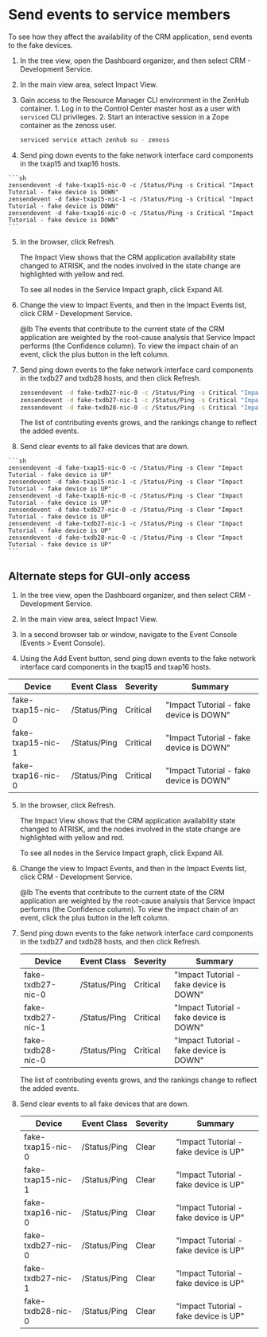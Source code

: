 # Send events to service members

To see how they affect the availability of the CRM application, send
events to the fake devices.

1.   In the tree view, open the Dashboard organizer, and then select
    CRM - Development Service.
2.   In the main view area, select Impact View.
3.   Gain access to the Resource Manager CLI environment in the ZenHub
    container.
    1.   Log in to the Control Center master host as a user with
        `serviced` CLI
        privileges.
    2.   Start an interactive session in a Zope container as the zenoss
        user.

        ```sh
        serviced service attach zenhub su - zenoss
        ```

4.   Send ping down events to the fake network interface card components
    in the txap15 and txap16 hosts.

    ```sh
    zensendevent -d fake-txap15-nic-0 -c /Status/Ping -s Critical "Impact Tutorial - fake device is DOWN"
    zensendevent -d fake-txap15-nic-1 -c /Status/Ping -s Critical "Impact Tutorial - fake device is DOWN"
    zensendevent -d fake-txap16-nic-0 -c /Status/Ping -s Critical "Impact Tutorial - fake device is DOWN"
    ```

5.  In the browser, click Refresh.

    The Impact View shows that the CRM application availability state
    changed to ATRISK, and the nodes involved in the state change are
    highlighted with yellow and red.

    To see all nodes in the Service Impact graph, click Expand All.

6.  Change the view to Impact Events, and then in the Impact Events
    list, click CRM - Development Service.

    @lb[](img/test-service-crm-impact-events.png)
    The events that contribute to the current state of the CRM
    application are weighted by the root-cause analysis that Service
    Impact performs (the Confidence column). To view the impact chain of
    an event, click the plus button in the left column.

7.  Send ping down events to the fake network interface card components
    in the txdb27 and txdb28 hosts, and then click Refresh.

    ```sh
    zensendevent -d fake-txdb27-nic-0 -c /Status/Ping -s Critical "Impact Tutorial - fake device is DOWN"
    zensendevent -d fake-txdb27-nic-1 -c /Status/Ping -s Critical "Impact Tutorial - fake device is DOWN"
    zensendevent -d fake-txdb28-nic-0 -c /Status/Ping -s Critical "Impact Tutorial - fake device is DOWN"
    ```

    The list of contributing events grows, and the rankings change to
    reflect the added events.

8.   Send clear events to all fake devices that are down.

    ```sh
    zensendevent -d fake-txap15-nic-0 -c /Status/Ping -s Clear "Impact Tutorial - fake device is UP"
    zensendevent -d fake-txap15-nic-1 -c /Status/Ping -s Clear "Impact Tutorial - fake device is UP"
    zensendevent -d fake-txap16-nic-0 -c /Status/Ping -s Clear "Impact Tutorial - fake device is UP"
    zensendevent -d fake-txdb27-nic-0 -c /Status/Ping -s Clear "Impact Tutorial - fake device is UP"
    zensendevent -d fake-txdb27-nic-1 -c /Status/Ping -s Clear "Impact Tutorial - fake device is UP"
    zensendevent -d fake-txdb28-nic-0 -c /Status/Ping -s Clear "Impact Tutorial - fake device is UP"
    ```

## Alternate steps for GUI-only access

1. In the tree view, open the Dashboard organizer, and then select CRM - Development Service.

2. In the main view area, select Impact View.

3. In a second browser tab or window, navigate to the Event Console (Events > Event Console).

4. Using the Add Event button, send ping down events to the fake network interface card components in the txap15 and txap16 hosts.  

  |Device|Event Class|Severity|Summary|
  |------|-----------|--------|-------|
  |fake-txap15-nic-0|/Status/Ping|Critical|"Impact Tutorial - fake device is DOWN"|
  |fake-txap15-nic-1|/Status/Ping|Critical|"Impact Tutorial - fake device is DOWN"|
  |fake-txap16-nic-0|/Status/Ping|Critical|"Impact Tutorial - fake device is DOWN"|

5. In the browser, click Refresh.

    The Impact View shows that the CRM application availability state
    changed to ATRISK, and the nodes involved in the state change are
    highlighted with yellow and red.

    To see all nodes in the Service Impact graph, click Expand All.

6.  Change the view to Impact Events, and then in the Impact Events
    list, click CRM - Development Service.

    @lb[](img/test-service-crm-impact-events.png)
    The events that contribute to the current state of the CRM
    application are weighted by the root-cause analysis that Service
    Impact performs (the Confidence column). To view the impact chain of
    an event, click the plus button in the left column.

7.  Send ping down events to the fake network interface card components
    in the txdb27 and txdb28 hosts, and then click Refresh.

    |Device|Event Class|Severity|Summary|
    |------|-----------|--------|-------|
    |fake-txdb27-nic-0|/Status/Ping|Critical|"Impact Tutorial - fake device is DOWN"|
    |fake-txdb27-nic-1|/Status/Ping|Critical|"Impact Tutorial - fake device is DOWN"|
    |fake-txdb28-nic-0|/Status/Ping|Critical|"Impact Tutorial - fake device is DOWN"|

    The list of contributing events grows, and the rankings change to
    reflect the added events.

8.  Send clear events to all fake devices that are down.

    |Device|Event Class|Severity|Summary|
    |------|-----------|--------|-------|
    |fake-txap15-nic-0|/Status/Ping|Clear|"Impact Tutorial - fake device is UP"|
    |fake-txap15-nic-1|/Status/Ping|Clear|"Impact Tutorial - fake device is UP"|
    |fake-txap16-nic-0|/Status/Ping|Clear|"Impact Tutorial - fake device is UP"|
    |fake-txdb27-nic-0|/Status/Ping|Clear|"Impact Tutorial - fake device is UP"|
    |fake-txdb27-nic-1|/Status/Ping|Clear|"Impact Tutorial - fake device is UP"|
    |fake-txdb28-nic-0|/Status/Ping|Clear|"Impact Tutorial - fake device is UP"|
